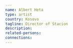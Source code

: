 ```yaml
---
name: Albert Heta
type: artist
country: Kosovo
tagline: Director of Stacion
description:
related-persons:
connections:
---
```

